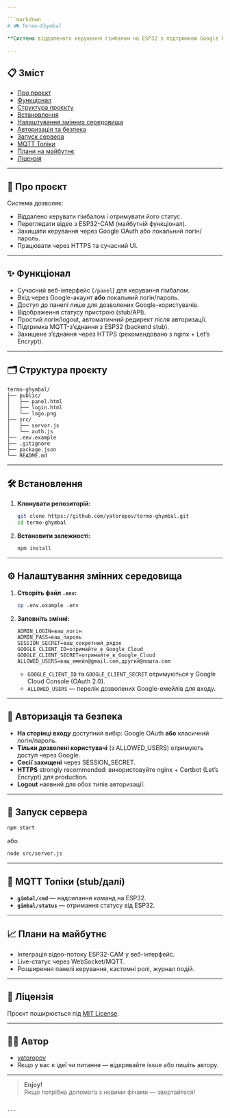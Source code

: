 ```yaml
---

```markdown
# 🎮 Termo-Ghymbal

**Система віддаленого керування гімбалом на ESP32 з підтримкою Google OAuth, локального логіну та сучасного веб-інтерфейсу.**

---
```


## 📋 Зміст

- [Про проєкт](#про-проєкт)
- [Функціонал](#функціонал)
- [Структура проєкту](#структура-проєкту)
- [Встановлення](#встановлення)
- [Налаштування змінних середовища](#налаштування-змінних-середовища)
- [Авторизація та безпека](#авторизація-та-безпека)
- [Запуск сервера](#запуск-сервера)
- [MQTT Топіки](#mqtt-топіки)
- [Плани на майбутнє](#плани-на-майбутнє)
- [Ліцензія](#ліцензія)

---

## 📌 Про проєкт

Система дозволяє:
- Віддалено керувати гімбалом і отримувати його статус.
- Переглядати відео з ESP32-CAM (майбутній функціонал).
- Захищати керування через Google OAuth або локальний логін/пароль.
- Працювати через HTTPS та сучасний UI.

---

## ✨ Функціонал

- Сучасний веб-інтерфейс (`/panel`) для керування гімбалом.
- Вхід через Google-акаунт **або** локальний логін/пароль.
- Доступ до панелі лише для дозволених Google-користувачів.
- Відображення статусу пристрою (stub/API).
- Простий логін/logout, автоматичний редирект після авторизації.
- Підтримка MQTT-зʼєднання з ESP32 (backend stub).
- Захищене з’єднання через HTTPS (рекомендовано з nginx + Let’s Encrypt).

---

## 🗂️ Структура проєкту

```
termo-ghymbal/
├── public/
│   ├── panel.html
│   ├── login.html
│   └── logo.png
├── src/
│   ├── server.js
│   └── auth.js
├── .env.example
├── .gitignore
├── package.json
└── README.md
```

---

## 🛠️ Встановлення

1. **Клонувати репозиторій:**
   ```bash
   git clone https://github.com/yatoropov/termo-ghymbal.git
   cd termo-ghymbal
   ```

2. **Встановити залежності:**
   ```bash
   npm install
   ```

---

## ⚙️ Налаштування змінних середовища

1. **Створіть файл `.env`:**
   ```bash
   cp .env.example .env
   ```

2. **Заповніть змінні:**
   ```
   ADMIN_LOGIN=ваш_логін
   ADMIN_PASS=ваш_пароль
   SESSION_SECRET=ваш_секретний_рядок
   GOOGLE_CLIENT_ID=отримайте_в_Google_Cloud
   GOOGLE_CLIENT_SECRET=отримайте_в_Google_Cloud
   ALLOWED_USERS=ваш_емейл@gmail.com,другий@пошта.com
   ```

   - `GOOGLE_CLIENT_ID` та `GOOGLE_CLIENT_SECRET` отримуються у Google Cloud Console (OAuth 2.0).
   - `ALLOWED_USERS` — перелік дозволених Google-емейлів для входу.

---

## 🔐 Авторизація та безпека

- **На сторінці входу** доступний вибір: Google OAuth **або** класичний логін/пароль.
- **Тільки дозволені користувачі** (з ALLOWED_USERS) отримують доступ через Google.
- **Сесії захищені** через SESSION_SECRET.
- **HTTPS** strongly recommended: використовуйте nginx + Certbot (Let’s Encrypt) для production.
- **Logout** наявний для обох типів авторизації.

---

## 🚀 Запуск сервера

```bash
npm start
```
або
```bash
node src/server.js
```

---

## 📡 MQTT Топіки (stub/далі)

- **`gimbal/cmd`** — надсилання команд на ESP32.
- **`gimbal/status`** — отримання статусу від ESP32.

---

## 📈 Плани на майбутнє

- Інтеграція відео-потоку ESP32-CAM у веб-інтерфейс.
- Live-статус через WebSocket/MQTT.
- Розширення панелі керування, кастомні ролі, журнал подій.

---

## 📄 Ліцензія

Проєкт поширюється під [MIT License](LICENSE).

---

## 👨‍💻 Автор

- [yatoropov](https://github.com/yatoropov)
- Якщо у вас є ідеї чи питання — відкривайте issue або пишіть автору.

---

> **Enjoy!**  
> Якщо потрібна допомога з новими фічами — звертайтеся!
```

---
